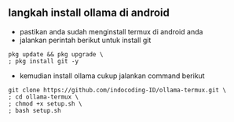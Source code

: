 ## langkah install ollama di android
- pastikan anda sudah menginstall termux di android anda
- jalankan perintah berikut untuk install git
``` shell
pkg update && pkg upgrade \
; pkg install git -y
```
- kemudian install ollama cukup jalankan command berikut
``` shell
git clone https://github.com/indocoding-ID/ollama-termux.git \
; cd ollama-termux \
; chmod +x setup.sh \
; bash setup.sh

```
